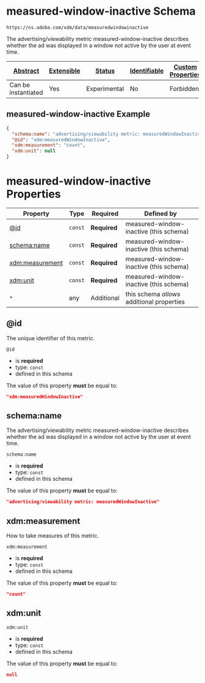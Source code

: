 
# measured-window-inactive Schema

```
https://ns.adobe.com/xdm/data/measuredwindowinactive
```

The advertising/viewability metric measured-window-inactive describes whether the ad was displayed in a window not active by the user at event time.

| [Abstract](../../abstract.md) | [Extensible](../../extensions.md) | [Status](../../status.md) | [Identifiable](../../id.md) | [Custom Properties](../../extensions.md) | [Additional Properties](../../extensions.md) | Defined In |
|-------------------------------|-----------------------------------|---------------------------|-----------------------------|------------------------------------------|----------------------------------------------|------------|
| Can be instantiated | Yes | Experimental | No | Forbidden | Permitted | [data/measuredwindowinactive.schema.json](data/measuredwindowinactive.schema.json) |

## measured-window-inactive Example
```json
{
  "schema:name": "advertising/viewability metric: measuredWindowInactive",
  "@id": "xdm:measuredWindowInactive",
  "xdm:measurement": "count",
  "xdm:unit": null
}
```

# measured-window-inactive Properties

| Property | Type | Required | Defined by |
|----------|------|----------|------------|
| [@id](#@id) | `const` | **Required** | measured-window-inactive (this schema) |
| [schema:name](#schemaname) | `const` | **Required** | measured-window-inactive (this schema) |
| [xdm:measurement](#xdmmeasurement) | `const` | **Required** | measured-window-inactive (this schema) |
| [xdm:unit](#xdmunit) | `const` | **Required** | measured-window-inactive (this schema) |
| `*` | any | Additional | this schema *allows* additional properties |

## @id

The unique identifier of this metric.

`@id`
* is **required**
* type: `const`
* defined in this schema

The value of this property **must** be equal to:

```json
"xdm:measuredWindowInactive"
```





## schema:name

The advertising/viewability metric measured-window-inactive describes whether the ad was displayed in a window not active by the user at event time.

`schema:name`
* is **required**
* type: `const`
* defined in this schema

The value of this property **must** be equal to:

```json
"advertising/viewability metric: measuredWindowInactive"
```





## xdm:measurement

How to take measures of this metric.

`xdm:measurement`
* is **required**
* type: `const`
* defined in this schema

The value of this property **must** be equal to:

```json
"count"
```





## xdm:unit


`xdm:unit`
* is **required**
* type: `const`
* defined in this schema

The value of this property **must** be equal to:

```json
null
```




